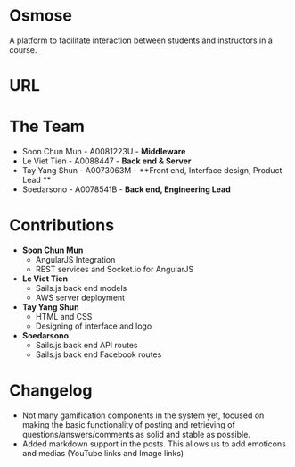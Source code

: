Osmose
==

A platform to facilitate interaction between students and instructors in a course.

URL
==

The Team
==
- Soon Chun Mun - A0081223U - **Middleware**
- Le Viet Tien - A0088447 - **Back end & Server**
- Tay Yang Shun - A0073063M - **Front end, Interface design, Product Lead **
- Soedarsono - A0078541B - **Back end, Engineering Lead**

Contributions
==
- **Soon Chun Mun**
	- AngularJS Integration
	- REST services and Socket.io for AngularJS
- **Le Viet Tien**
	- Sails.js back end models
	- AWS server deployment
- **Tay Yang Shun**
	- HTML and CSS
	- Designing of interface and logo
- **Soedarsono**
	- Sails.js back end API routes
	- Sails.js back end Facebook routes

Changelog
== 
- Not many gamification components in the system yet, focused on making the basic functionality of posting and retrieving of questions/answers/comments as solid and stable as possible.
- Added markdown support in the posts. This allows us to add emoticons and medias (YouTube links and Image links)
